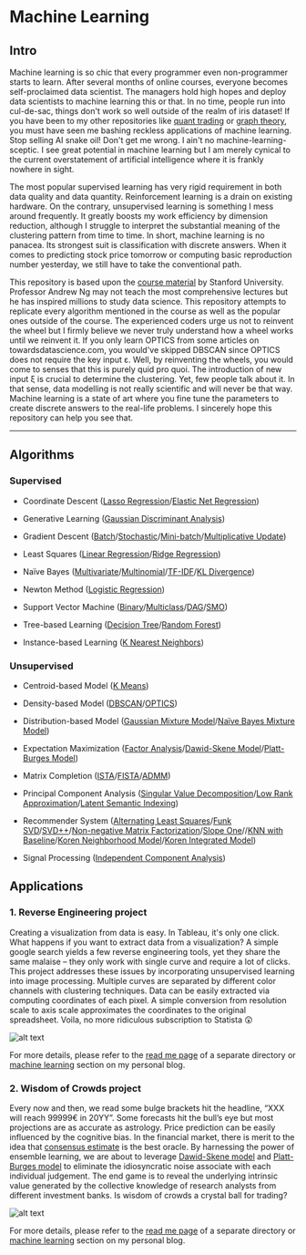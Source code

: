 # Machine Learning

## Intro

Machine learning is so chic that every programmer even non-programmer starts to learn. After several months of online courses, everyone becomes self-proclaimed data scientist. The managers hold high hopes and deploy data scientists to machine learning this or that. In no time, people run into cul-de-sac, things don't work so well outside of the realm of iris dataset! If you have been to my other repositories like <a href=https://github.com/je-suis-tm/quant-trading>quant trading</a> or <a href=https://github.com/je-suis-tm/graph-theory>graph theory</a>, you must have seen me bashing reckless applications of machine learning. Stop selling AI snake oil! Don't get me wrong. I ain't no machine-learning-sceptic. I see great potential in machine learning but I am merely cynical to the current overstatement of artificial intelligence where it is frankly nowhere in sight. 

The most popular supervised learning has very rigid requirement in both data quality and data quantity. Reinforcement learning is a drain on existing hardware. On the contrary, unsupervised learning is something I mess around frequently. It greatly boosts my work efficiency by dimension reduction, although I struggle to interpret the substantial meaning of the clustering pattern from time to time. In short, machine learning is no panacea. Its strongest suit is classification with discrete answers. When it comes to predicting stock price tomorrow or computing basic reproduction number yesterday, we still have to take the conventional path. 

This repository is based upon the <a href=http://cs229.stanford.edu/syllabus-fall2020.html>course material</a> by Stanford University. Professor Andrew Ng may not teach the most comprehensive lectures but he has inspired millions to study data science. This repository attempts to replicate every algorithm mentioned in the course as well as the popular ones outside of the course. The experienced coders urge us not to reinvent the wheel but I firmly believe we never truly understand how a wheel works until we reinvent it. If you only learn OPTICS from some articles on towardsdatascience.com, you would've skipped DBSCAN since OPTICS does not require the key input ε. Well, by reinventing the wheels, you would come to senses that this is purely quid pro quoi. The introduction of new input ξ is crucial to determine the clustering. Yet, few people talk about it. In that sense, data modelling is not really scientific and will never be that way. Machine learning is a state of art where you fine tune the parameters to create discrete answers to the real-life problems. I sincerely hope this repository can help you see that.

<hr>

## Algorithms

### Supervised

* Coordinate Descent (<a href=https://github.com/je-suis-tm/machine-learning/blob/master/coordinate%20descent%20for%20elastic%20net.ipynb>Lasso Regression</a>/<a href=https://github.com/je-suis-tm/machine-learning/blob/master/coordinate%20descent%20for%20elastic%20net.ipynb>Elastic Net Regression</a>)

* Generative Learning (<a href=https://github.com/je-suis-tm/machine-learning/blob/master/gaussian%20discriminant%20analysis.ipynb>Gaussian Discriminant Analysis</a>)

* Gradient Descent (<a href=https://github.com/je-suis-tm/machine-learning/blob/master/gradient%20descent.ipynb>Batch</a>/<a href=https://github.com/je-suis-tm/machine-learning/blob/master/gradient%20descent.ipynb>Stochastic</a>/<a href=https://github.com/je-suis-tm/machine-learning/blob/master/gradient%20descent.ipynb>Mini-batch</a>/<a href=https://github.com/je-suis-tm/machine-learning/blob/master/recommender%20system.ipynb>Multiplicative Update</a>)

* Least Squares (<a href=https://github.com/je-suis-tm/machine-learning/blob/master/coordinate%20descent%20for%20elastic%20net.ipynb>Linear Regression</a>/<a href=https://github.com/je-suis-tm/machine-learning/blob/master/coordinate%20descent%20for%20elastic%20net.ipynb>Ridge Regression</a>)

* Naïve Bayes (<a href=https://github.com/je-suis-tm/machine-learning/blob/master/naive%20bayes.ipynb>Multivariate</a>/<a href=https://github.com/je-suis-tm/machine-learning/blob/master/naive%20bayes.ipynb>Multinomial</a>/<a href=https://github.com/je-suis-tm/machine-learning/blob/master/naive%20bayes.ipynb>TF-IDF</a>/<a href=https://github.com/je-suis-tm/machine-learning/blob/master/naive%20bayes.ipynb>KL Divergence</a>)

* Newton Method (<a href=https://github.com/je-suis-tm/machine-learning/blob/master/newton%20method%20for%20logistic%20regression.ipynb>Logistic Regression</a>)

* Support Vector Machine (<a href=https://github.com/je-suis-tm/machine-learning/blob/master/binary%20support%20vector%20machine.ipynb>Binary</a>/<a href=https://github.com/je-suis-tm/machine-learning/blob/master/multiclass%20support%20vector%20machine.ipynb>Multiclass</a>/<a href=https://github.com/je-suis-tm/machine-learning/blob/master/multiclass%20support%20vector%20machine.ipynb>DAG</a>/<a href=https://github.com/je-suis-tm/machine-learning/blob/master/sequential%20minimal%20optimization.ipynb>SMO</a>)

* Tree-based Learning (<a href=https://github.com/je-suis-tm/machine-learning/blob/master/decision%20tree%20and%20random%20forest.ipynb>Decision Tree</a>/<a href=https://github.com/je-suis-tm/machine-learning/blob/master/decision%20tree%20and%20random%20forest.ipynb>Random Forest</a>)

* Instance-based Learning (<a href=https://github.com/je-suis-tm/machine-learning/blob/master/k%20nearest%20neighbors.ipynb>K Nearest Neighbors</a>)

### Unsupervised

* Centroid-based Model (<a href=https://github.com/je-suis-tm/machine-learning/blob/master/k%20means.ipynb>K Means</a>)

* Density-based Model (<a href=https://github.com/je-suis-tm/machine-learning/blob/master/dbscan.ipynb>DBSCAN</a>/<a href=https://github.com/je-suis-tm/machine-learning/blob/master/optics.ipynb>OPTICS</a>)

* Distribution-based Model (<a href=https://github.com/je-suis-tm/machine-learning/blob/master/gaussian%20mixture%20model.ipynb>Gaussian Mixture Model</a>/<a href=https://github.com/je-suis-tm/machine-learning/blob/master/naive%20bayes%20mixture%20model.ipynb>Naïve Bayes Mixture Model</a>)

* Expectation Maximization (<a href=https://github.com/je-suis-tm/machine-learning/blob/master/factor%20analysis.ipynb>Factor Analysis</a>/<a href=https://github.com/je-suis-tm/machine-learning/blob/master/Wisdom%20of%20Crowds%20project/dawid%20skene.ipynb>Dawid-Skene Model</a>/<a href=https://github.com/je-suis-tm/machine-learning/blob/master/Wisdom%20of%20Crowds%20project/platt%20burges.ipynb>Platt-Burges Model</a>)

* Matrix Completion (<a href=https://github.com/je-suis-tm/machine-learning/blob/master/matrix%20completion.ipynb>ISTA</a>/<a href=https://github.com/je-suis-tm/machine-learning/blob/master/matrix%20completion.ipynb>FISTA</a>/<a href=https://github.com/je-suis-tm/machine-learning/blob/master/matrix%20completion.ipynb>ADMM</a>)

* Principal Component Analysis (<a href=https://github.com/je-suis-tm/machine-learning/blob/master/principal%20component%20analysis.ipynb>Singular Value Decomposition</a>/<a href=https://github.com/je-suis-tm/machine-learning/blob/master/principal%20component%20analysis.ipynb>Low Rank Approximation</a>/<a href=https://github.com/je-suis-tm/machine-learning/blob/master/latent%20semantic%20indexing.ipynb>Latent Semantic Indexing</a>)

* Recommender System (<a href=https://github.com/je-suis-tm/machine-learning/blob/master/recommender%20system.ipynb>Alternating Least Squares</a>/<a href=https://github.com/je-suis-tm/machine-learning/blob/master/recommender%20system.ipynb>Funk SVD</a>/<a href=https://github.com/je-suis-tm/machine-learning/blob/master/recommender%20system.ipynb>SVD++</a>/<a href=https://github.com/je-suis-tm/machine-learning/blob/master/recommender%20system.ipynb>Non-negative Matrix Factorization</a>/<a href=https://github.com/je-suis-tm/machine-learning/blob/master/recommender%20system.ipynb>Slope One</a>//<a href=https://github.com/je-suis-tm/machine-learning/blob/master/recommender%20system.ipynb>KNN with Baseline</a>/<a href=https://github.com/je-suis-tm/machine-learning/blob/master/recommender%20system.ipynb>Koren Neighborhood Model</a>/<a href=https://github.com/je-suis-tm/machine-learning/blob/master/recommender%20system.ipynb>Koren Integrated Model</a>)

* Signal Processing (<a href=https://github.com/je-suis-tm/machine-learning/blob/master/independent%20component%20analysis.ipynb>Independent Component Analysis</a>)


## Applications

### 1. Reverse Engineering project

Creating a visualization from data is easy. In Tableau, it's only one click. What happens if you want to extract data from a visualization? A simple google search yields a few reverse engineering tools, yet they share the same malaise – they only work with single curve and require a lot of clicks. This project addresses these issues by incorporating unsupervised learning into image processing. Multiple curves are separated by different color channels with clustering techniques. Data can be easily extracted via computing coordinates of each pixel. A simple conversion from resolution scale to axis scale approximates the coordinates to the original spreadsheet. Voila, no more ridiculous subscription to Statista :astonished:

![alt text](https://github.com/je-suis-tm/machine-learning/blob/master/Reverse%20Engineering%20project/preview/color%20channels%20bar%20elbow%20method.png)

For more details, please refer to the <a href=https://github.com/je-suis-tm/machine-learning/blob/master/Reverse%20Engineering%20project/README.md>read me page</a> of a separate directory or <a href=https://je-suis-tm.github.io/machine-learning/reverse-engineering>machine learning</a> section on my personal blog.
  
### 2. Wisdom of Crowds project

Every now and then, we read some bulge brackets hit the headline, “XXX will reach 99999€ in 20YY”. Some forecasts hit the bull’s eye but most projections are as accurate as astrology. Price prediction can be easily influenced by the cognitive bias. In the financial market, there is merit to the idea that <a href=https://www.investopedia.com/terms/c/consensusestimate.asp>consensus estimate</a> is the best oracle. By harnessing the power of ensemble learning, we are about to leverage <a href=https://github.com/je-suis-tm/machine-learning/blob/master/Wisdom%20of%20Crowds%20project/dawid%20skene.ipynb>Dawid-Skene model</a> and <a href=https://github.com/je-suis-tm/machine-learning/blob/master/Wisdom%20of%20Crowds%20project/platt%20burges.ipynb>Platt-Burges model</a> to eliminate the idiosyncratic noise associate with each individual judgement. The end game is to reveal the underlying intrinsic value generated by the collective knowledge of research analysts from different investment banks. Is wisdom of crowds a crystal ball for trading? 

![alt text](https://github.com/je-suis-tm/machine-learning/blob/master/Wisdom%20of%20Crowds%20project/preview/y1%20forecast%20bias.png)

For more details, please refer to the <a href=https://github.com/je-suis-tm/machine-learning/blob/master/Wisdom%20of%20Crowds%20project/README.md>read me page</a> of a separate directory or <a href=https://je-suis-tm.github.io/machine-learning/wisdom-of-crowds>machine learning</a> section on my personal blog.
